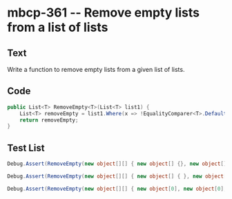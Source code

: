 # mbcp-361 -- Remove empty lists from a list of lists

## Text

Write a function to remove empty lists from a given list of lists.

## Code

```csharp
public List<T> RemoveEmpty<T>(List<T> list1) {
    List<T> removeEmpty = list1.Where(x => !EqualityComparer<T>.Default.Equals(x, default(T))).ToList();
    return removeEmpty;
}
```

## Test List

```csharp
Debug.Assert(RemoveEmpty(new object[][] { new object[] {}, new object[] {}, new object[] {}, "Red", "Green", new object[] { 1, 2 }, "Blue", new object[] {}, new object[] {} }).SequenceEqual(new object[] { "Red", "Green", new object[] { 1, 2 }, "Blue" }));
```

```csharp
Debug.Assert(RemoveEmpty(new object[][] { new object[] { }, new object[] { }, new object[] { }, new object[] { }, new object[] { }, "Green", new object[] { 1, 2 }, "Blue", new object[] { }, new object[] { } }).SequenceEqual(new object[] { "Green", new object[] { 1, 2 }, "Blue" }));
```

```csharp
Debug.Assert(RemoveEmpty(new object[][] { new object[0], new object[0], new object[0], "Python", new object[0], new object[0], "programming", "language", new object[0], new object[0], new object[0], new object[0], new object[0] }).SequenceEqual(new string[] { "Python", "programming", "language" }));
```
